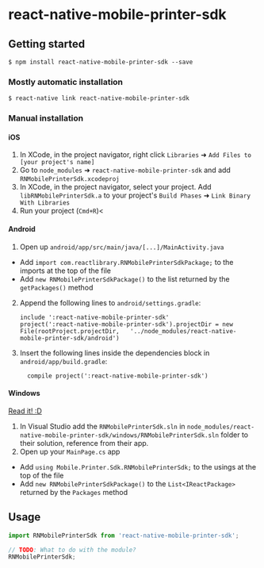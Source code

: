 
# react-native-mobile-printer-sdk

## Getting started

`$ npm install react-native-mobile-printer-sdk --save`

### Mostly automatic installation

`$ react-native link react-native-mobile-printer-sdk`

### Manual installation


#### iOS

1. In XCode, in the project navigator, right click `Libraries` ➜ `Add Files to [your project's name]`
2. Go to `node_modules` ➜ `react-native-mobile-printer-sdk` and add `RNMobilePrinterSdk.xcodeproj`
3. In XCode, in the project navigator, select your project. Add `libRNMobilePrinterSdk.a` to your project's `Build Phases` ➜ `Link Binary With Libraries`
4. Run your project (`Cmd+R`)<

#### Android

1. Open up `android/app/src/main/java/[...]/MainActivity.java`
  - Add `import com.reactlibrary.RNMobilePrinterSdkPackage;` to the imports at the top of the file
  - Add `new RNMobilePrinterSdkPackage()` to the list returned by the `getPackages()` method
2. Append the following lines to `android/settings.gradle`:
  	```
  	include ':react-native-mobile-printer-sdk'
  	project(':react-native-mobile-printer-sdk').projectDir = new File(rootProject.projectDir, 	'../node_modules/react-native-mobile-printer-sdk/android')
  	```
3. Insert the following lines inside the dependencies block in `android/app/build.gradle`:
  	```
      compile project(':react-native-mobile-printer-sdk')
  	```

#### Windows
[Read it! :D](https://github.com/ReactWindows/react-native)

1. In Visual Studio add the `RNMobilePrinterSdk.sln` in `node_modules/react-native-mobile-printer-sdk/windows/RNMobilePrinterSdk.sln` folder to their solution, reference from their app.
2. Open up your `MainPage.cs` app
  - Add `using Mobile.Printer.Sdk.RNMobilePrinterSdk;` to the usings at the top of the file
  - Add `new RNMobilePrinterSdkPackage()` to the `List<IReactPackage>` returned by the `Packages` method


## Usage
```javascript
import RNMobilePrinterSdk from 'react-native-mobile-printer-sdk';

// TODO: What to do with the module?
RNMobilePrinterSdk;
```
  